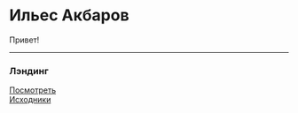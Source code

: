 # Ильес Акбаров
Привет!

---

### Лэндинг  
[Посмотреть](https://ilyesakb.github.io/landing/)  
[Исходники](https://github.com/IlyesAkb/busines-landing)
